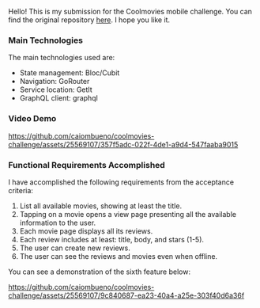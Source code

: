 Hello! This is my submission for the Coolmovies mobile challenge. You can find the original repository [here](https://gitlab.ecoportal.co.nz/ecoportal/coolmovies#mobile-version-challenge). I hope you like it.

### Main Technologies

The main technologies used are:

- State management: Bloc/Cubit
- Navigation: GoRouter
- Service location: GetIt
- GraphQL client: graphql

### Video Demo

https://github.com/caiombueno/coolmovies-challenge/assets/25569107/357f5adc-022f-4de1-a9d4-547faaba9015

### Functional Requirements Accomplished

I have accomplished the following requirements from the acceptance criteria:

1. List all available movies, showing at least the title.
2. Tapping on a movie opens a view page presenting all the available information to the user.
3. Each movie page displays all its reviews.
4. Each review includes at least: title, body, and stars (1-5).
5. The user can create new reviews.
6. The user can see the reviews and movies even when offline.

You can see a demonstration of the sixth feature below:

https://github.com/caiombueno/coolmovies-challenge/assets/25569107/9c840687-ea23-40a4-a25e-303f40d6a36f

